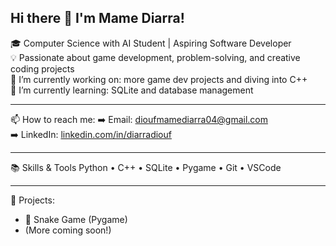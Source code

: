 ## Hi there 👋 I'm Mame Diarra!

🎓 Computer Science with AI Student | Aspiring Software Developer  
💡 Passionate about game development, problem-solving, and creative coding projects  
🔭 I’m currently working on: more game dev projects and diving into C++  
🌱 I’m currently learning: SQLite and database management

---

📫 How to reach me:
➡️ Email: dioufmamediarra04@gmail.com  
➡️ LinkedIn: [linkedin.com/in/diarradiouf](https://www.linkedin.com/in/diarradiouf)

--- 

📚 Skills & Tools
Python • C++ • SQLite • Pygame • Git • VSCode

---

🚀 Projects:
- 🐍 Snake Game (Pygame)
- (More coming soon!)
